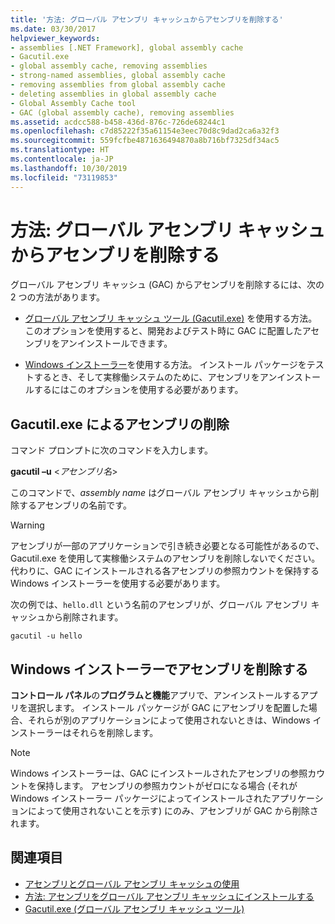 ```yaml
---
title: '方法: グローバル アセンブリ キャッシュからアセンブリを削除する'
ms.date: 03/30/2017
helpviewer_keywords:
- assemblies [.NET Framework], global assembly cache
- Gacutil.exe
- global assembly cache, removing assemblies
- strong-named assemblies, global assembly cache
- removing assemblies from global assembly cache
- deleting assemblies in global assembly cache
- Global Assembly Cache tool
- GAC (global assembly cache), removing assemblies
ms.assetid: acdcc588-b458-436d-876c-726de68244c1
ms.openlocfilehash: c7d85222f35a61154e3eec70d8c9dad2ca6a32f3
ms.sourcegitcommit: 559fcfbe4871636494870a8b716bf7325df34ac5
ms.translationtype: HT
ms.contentlocale: ja-JP
ms.lasthandoff: 10/30/2019
ms.locfileid: "73119853"
---
```

# <a name="how-to-remove-an-assembly-from-the-global-assembly-cache"></a>方法: グローバル アセンブリ キャッシュからアセンブリを削除する

グローバル アセンブリ キャッシュ (GAC) からアセンブリを削除するには、次の 2 つの方法があります。

- [グローバル アセンブリ キャッシュ ツール (Gacutil.exe)](../tools/gacutil-exe-gac-tool.md) を使用する方法。 このオプションを使用すると、開発およびテスト時に GAC に配置したアセンブリをアンインストールできます。

- [Windows インストーラー](/windows/desktop/Msi/windows-installer-portal)を使用する方法。 インストール パッケージをテストするとき、そして実稼働システムのために、アセンブリをアンインストールするにはこのオプションを使用する必要があります。

## <a name="removing-an-assembly-with-gacutilexe"></a>Gacutil.exe によるアセンブリの削除

コマンド プロンプトに次のコマンドを入力します。

**gacutil –u** \<*アセンブリ名*>

このコマンドで、*assembly name* はグローバル アセンブリ キャッシュから削除するアセンブリの名前です。

> [!WARNING]
> アセンブリが一部のアプリケーションで引き続き必要となる可能性があるので、Gacutil.exe を使用して実稼働システムのアセンブリを削除しないでください。 代わりに、GAC にインストールされる各アセンブリの参照カウントを保持する Windows インストーラーを使用する必要があります。

次の例では、`hello.dll` という名前のアセンブリが、グローバル アセンブリ キャッシュから削除されます。

```console
gacutil -u hello
```

## <a name="removing-an-assembly-with-windows-installer"></a>Windows インストーラーでアセンブリを削除する

**コントロール パネル**の**プログラムと機能**アプリで、アンインストールするアプリを選択します。 インストール パッケージが GAC にアセンブリを配置した場合、それらが別のアプリケーションによって使用されないときは、Windows インストーラーはそれらを削除します。

> [!NOTE]
> Windows インストーラーは、GAC にインストールされたアセンブリの参照カウントを保持します。 アセンブリの参照カウントがゼロになる場合 (それが Windows インストーラー パッケージによってインストールされたアプリケーションによって使用されないことを示す) にのみ、アセンブリが GAC から削除されます。

## <a name="see-also"></a>関連項目

- [アセンブリとグローバル アセンブリ キャッシュの使用](working-with-assemblies-and-the-gac.md)
- [方法: アセンブリをグローバル アセンブリ キャッシュにインストールする](install-assembly-into-gac.md)
- [Gacutil.exe (グローバル アセンブリ キャッシュ ツール)](../tools/gacutil-exe-gac-tool.md)
